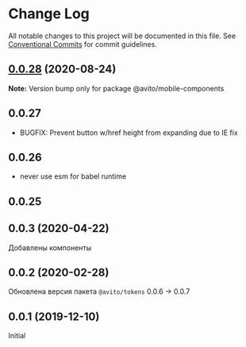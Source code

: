 # Change Log

All notable changes to this project will be documented in this file.
See [Conventional Commits](https://conventionalcommits.org) for commit guidelines.

## [0.0.28](http://stash.msk.avito.ru/projects/MDS/repos/ui-web-components/compare/@avito/mobile-components@0.0.28-beta.4...@avito/mobile-components@0.0.28) (2020-08-24)

**Note:** Version bump only for package @avito/mobile-components





## 0.0.27
- BUGFIX: Prevent button w/href height from expanding due to IE fix
## 0.0.26
- never use esm for babel runtime
## 0.0.25
## 0.0.3 (2020-04-22)
  Добавлены компоненты

## 0.0.2 (2020-02-28)
  Обновлена версия пакета `@avito/tokens` 0.0.6 -> 0.0.7

## 0.0.1 (2019-12-10)
  Initial
